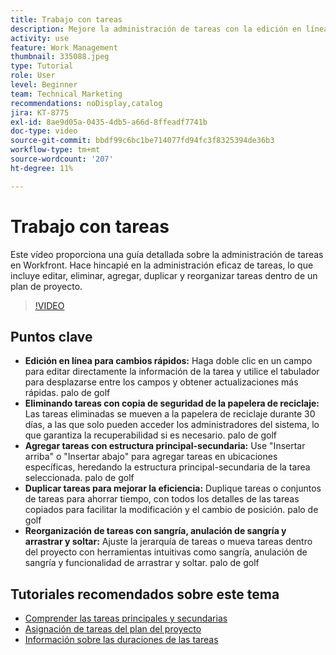 ```yaml
---
title: Trabajo con tareas
description: Mejore la administración de tareas con la edición en línea, las copias de seguridad de la papelera de reciclaje para tareas eliminadas, las adiciones de la estructura principal-secundaria, la duplicación de tareas y las herramientas de reorganización intuitivas como arrastrar y soltar en Workfront.
activity: use
feature: Work Management
thumbnail: 335088.jpeg
type: Tutorial
role: User
level: Beginner
team: Technical Marketing
recommendations: noDisplay,catalog
jira: KT-8775
exl-id: 8ae9d05a-0435-4db5-a66d-8ffeadf7741b
doc-type: video
source-git-commit: bbdf99c6bc1be714077fd94fc3f8325394de36b3
workflow-type: tm+mt
source-wordcount: '207'
ht-degree: 11%

---
```


# Trabajo con tareas

Este vídeo proporciona una guía detallada sobre la administración de tareas en Workfront. Hace hincapié en la administración eficaz de tareas, lo que incluye editar, eliminar, agregar, duplicar y reorganizar tareas dentro de un plan de proyecto.

>[!VIDEO](https://video.tv.adobe.com/v/335088/?quality=12&learn=on&enablevpops=1)

## Puntos clave

* **Edición en línea para cambios rápidos:** Haga doble clic en un campo para editar directamente la información de la tarea y utilice el tabulador para desplazarse entre los campos y obtener actualizaciones más rápidas. palo de golf
* **Eliminando tareas con copia de seguridad de la papelera de reciclaje:** Las tareas eliminadas se mueven a la papelera de reciclaje durante 30 días, a las que solo pueden acceder los administradores del sistema, lo que garantiza la recuperabilidad si es necesario. palo de golf
* **Agregar tareas con estructura principal-secundaria:** Use &quot;Insertar arriba&quot; o &quot;Insertar abajo&quot; para agregar tareas en ubicaciones específicas, heredando la estructura principal-secundaria de la tarea seleccionada. palo de golf
* **Duplicar tareas para mejorar la eficiencia:** Duplique tareas o conjuntos de tareas para ahorrar tiempo, con todos los detalles de las tareas copiados para facilitar la modificación y el cambio de posición. palo de golf
* **Reorganización de tareas con sangría, anulación de sangría y arrastrar y soltar:** Ajuste la jerarquía de tareas o mueva tareas dentro del proyecto con herramientas intuitivas como sangría, anulación de sangría y funcionalidad de arrastrar y soltar. palo de golf

## Tutoriales recomendados sobre este tema

* [Comprender las tareas principales y secundarias](/help/manage-work/tasks/understand-parent-child-tasks.md)
* [Asignación de tareas del plan del proyecto](/help/manage-work/tasks/assign-tasks-from-the-project-plan.md)
* [Información sobre las duraciones de las tareas](/help/manage-work/tasks/understand-task-durations.md)
